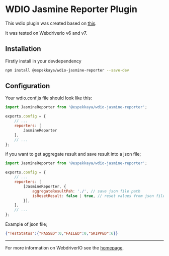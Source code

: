 # WDIO Jasmine Reporter Plugin

This wdio plugin was created based on [this][0].

It was tested on Webdriverio v6 and v7.

## Installation

Firstly install in your devdependency

```bash
npm install @espekkaya/wdio-jasmine-reporter --save-dev
```

## Configuration

Your wdio.conf.js file should look like this:

```js
import JasmineReporter from '@espekkaya/wdio-jasmine-reporter';

exports.config = {
    // ...
    reporters: [
        JasmineReporter
    ],
    // ...
};
```

if you want to get aggregate result and save result into a json file;

```js
import JasmineReporter from '@espekkaya/wdio-jasmine-reporter';

exports.config = {
    // ...
    reporters: [
        [JasmineReporter, {
            aggregateResultPah: './', // save json file path
            isResetResult: false | true, // reset values from json file (default: true)
        }],
    ],
    // ...
};
```

Example of json file;

```json
{"TestStatus":{"PASSED":0,"FAILED":0,"SKIPPED":6}}
```

----

For more information on WebdriverIO see the [homepage][1].

[0]: https://github.com/andrewkeig/wdio-cucumber-reporter
[1]: http://webdriver.io